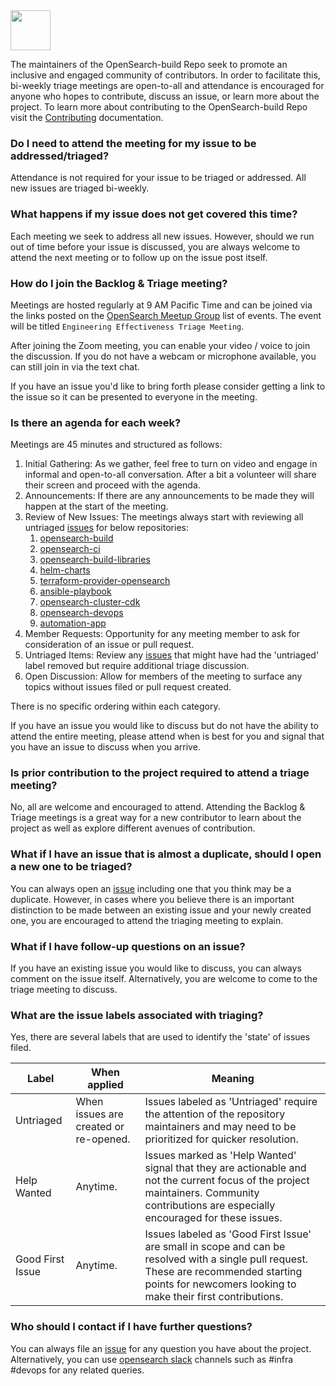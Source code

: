 <img src="https://docs.opensearch.org/assets/img/opensearch-logo-themed.svg" height="64px">

The maintainers of the OpenSearch-build Repo seek to promote an inclusive and engaged community of contributors. In order to facilitate this, bi-weekly triage meetings are open-to-all and attendance is encouraged for anyone who hopes to contribute, discuss an issue, or learn more about the project. To learn more about contributing to the OpenSearch-build Repo visit the [Contributing](./CONTRIBUTING.md) documentation.

### Do I need to attend the meeting for my issue to be addressed/triaged?

Attendance is not required for your issue to be triaged or addressed. All new issues are triaged bi-weekly.

### What happens if my issue does not get covered this time?

Each meeting we seek to address all new issues. However, should we run out of time before your issue is discussed, you are always welcome to attend the next meeting or to follow up on the issue post itself.

### How do I join the Backlog & Triage meeting?

Meetings are hosted regularly at 9 AM Pacific Time and can be joined via the links posted on the [OpenSearch Meetup Group](https://www.meetup.com/opensearch/events/) list of events. The event will be titled `Engineering Effectiveness Triage Meeting`.

After joining the Zoom meeting, you can enable your video / voice to join the discussion.  If you do not have a webcam or microphone available, you can still join in via the text chat.

If you have an issue you'd like to bring forth please consider getting a link to the issue so it can be presented to everyone in the meeting.

### Is there an agenda for each week?

Meetings are 45 minutes and structured as follows:

1. Initial Gathering: As we gather, feel free to turn on video and engage in informal and open-to-all conversation.  After a bit a volunteer will share their screen and proceed with the agenda.
2. Announcements: If there are any announcements to be made they will happen at the start of the meeting.
3. Review of New Issues: The meetings always start with reviewing all untriaged [issues](https://github.com/orgs/opensearch-project/projects/208/views/2) for below repositories:
    1. [opensearch-build](https://github.com/opensearch-project/opensearch-build)
    1. [opensearch-ci](https://github.com/opensearch-project/opensearch-ci)
    1. [opensearch-build-libraries](https://github.com/opensearch-project/opensearch-build-libraries)
    1. [helm-charts](https://github.com/opensearch-project/helm-charts)
    1. [terraform-provider-opensearch](https://github.com/opensearch-project/terraform-provider-opensearch)
    1. [ansible-playbook](https://github.com/opensearch-project/ansible-playbook)
    1. [opensearch-cluster-cdk](https://github.com/opensearch-project/opensearch-cluster-cdk)
    1. [opensearch-devops](https://github.com/opensearch-project/opensearch-devops)
    1. [automation-app](https://github.com/opensearch-project/automation-app)
4. Member Requests: Opportunity for any meeting member to ask for consideration of an issue or pull request.
5. Untriaged Items: Review any [issues](https://github.com/orgs/opensearch-project/projects/208/views/2) that might have had the 'untriaged' label removed but require additional triage discussion.
6. Open Discussion: Allow for members of the meeting to surface any topics without issues filed or pull request created.


There is no specific ordering within each category.

If you have an issue you would like to discuss but do not have the ability to attend the entire meeting, please attend when is best for you and signal that you have an issue to discuss when you arrive.

### Is prior contribution to the project required to attend a triage meeting?

No, all are welcome and encouraged to attend. Attending the Backlog & Triage meetings is a great way for a new contributor to learn about the project as well as explore different avenues of contribution.

### What if I have an issue that is almost a duplicate, should I open a new one to be triaged?

You can always open an [issue](https://github.com/opensearch-project/opensearch-build/issues/new/choose) including one that you think may be a duplicate. However, in cases where you believe there is an important distinction to be made between an existing issue and your newly created one, you are encouraged to attend the triaging meeting to explain.

### What if I have follow-up questions on an issue?

If you have an existing issue you would like to discuss, you can always comment on the issue itself. Alternatively, you are welcome to come to the triage meeting to discuss.

### What are the issue labels associated with triaging?

Yes, there are several labels that are used to identify the 'state' of issues filed.

| Label | When applied | Meaning |
| ----- | ------------ | ------- |
| Untriaged | When issues are created or re-opened. | Issues labeled as 'Untriaged' require the attention of the repository maintainers and may need to be prioritized for quicker resolution. |
| Help Wanted | Anytime. | Issues marked as 'Help Wanted' signal that they are actionable and not the current focus of the project maintainers. Community contributions are especially encouraged for these issues. |
| Good First Issue | Anytime. | Issues labeled as 'Good First Issue' are small in scope and can be resolved with a single pull request. These are recommended starting points for newcomers looking to make their first contributions. |

### Who should I contact if I have further questions?

You can always file an [issue](https://github.com/opensearch-project/opensearch-build/issues/new/choose) for any question you have about the project. Alternatively, you can use [opensearch slack](https://opensearch.org/slack.html) channels such as #infra #devops for any related queries.
